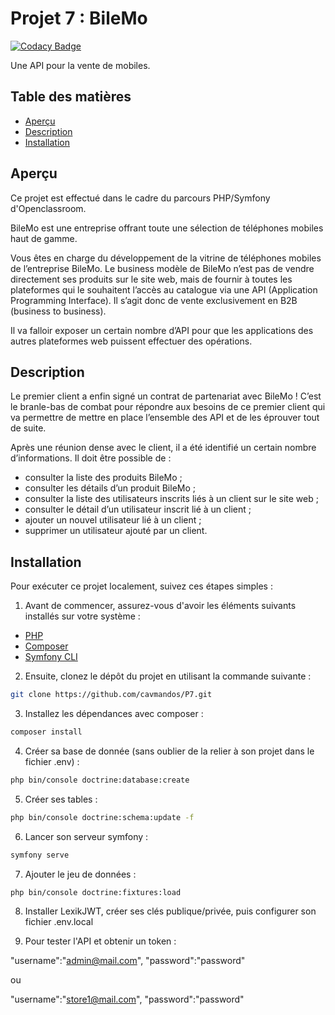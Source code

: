# Projet 7 : BileMo

[![Codacy Badge](https://app.codacy.com/project/badge/Grade/0955485c19e044dbab9f3b6c3c7332d4)](https://app.codacy.com/gh/cavmandos/P7/dashboard?utm_source=gh&utm_medium=referral&utm_content=&utm_campaign=Badge_grade)

Une API pour la vente de mobiles.

## Table des matières

-  [Aperçu](#aperçu)
-  [Description](#description)
-  [Installation](#installation)

## Aperçu

Ce projet est effectué dans le cadre du parcours PHP/Symfony d'Openclassroom.

BileMo est une entreprise offrant toute une sélection de téléphones mobiles haut de gamme.

Vous êtes en charge du développement de la vitrine de téléphones mobiles de l’entreprise BileMo. Le business modèle de BileMo n’est pas de vendre directement ses produits sur le site web, mais de fournir à toutes les plateformes qui le souhaitent l’accès au catalogue via une API (Application Programming Interface). Il s’agit donc de vente exclusivement en B2B (business to business).

Il va falloir exposer un certain nombre d’API pour que les applications des autres plateformes web puissent effectuer des opérations.

## Description

Le premier client a enfin signé un contrat de partenariat avec BileMo ! C’est le branle-bas de combat pour répondre aux besoins de ce premier client qui va permettre de mettre en place l’ensemble des API et de les éprouver tout de suite.

Après une réunion dense avec le client, il a été identifié un certain nombre d’informations. Il doit être possible de :

-  consulter la liste des produits BileMo ;
-  consulter les détails d’un produit BileMo ;
-  consulter la liste des utilisateurs inscrits liés à un client sur le site web ;
-  consulter le détail d’un utilisateur inscrit lié à un client ;
-  ajouter un nouvel utilisateur lié à un client ;
-  supprimer un utilisateur ajouté par un client.

## Installation

Pour exécuter ce projet localement, suivez ces étapes simples :

1.  Avant de commencer, assurez-vous d'avoir les éléments suivants installés sur votre système :

-  [PHP](https://www.php.net/manual/en/install.php)
-  [Composer](https://getcomposer.org/download/)
-  [Symfony CLI](https://symfony.com/download)

2.  Ensuite, clonez le dépôt du projet en utilisant la commande suivante :

```bash 
git clone https://github.com/cavmandos/P7.git
```

3.  Installez les dépendances avec composer :

```bash
composer install
```

4.  Créer sa base de donnée (sans oublier de la relier à son projet dans le fichier .env) :

```bash
php bin/console doctrine:database:create
```

5.  Créer ses tables :

```bash
php bin/console doctrine:schema:update -f
```

6.  Lancer son serveur symfony :

```bash
symfony serve
```

7.  Ajouter le jeu de données :

```bash
php bin/console doctrine:fixtures:load
```

8.  Installer LexikJWT, créer ses clés publique/privée, puis configurer son fichier .env.local

9.  Pour tester l'API et obtenir un token :

"username":"admin@mail.com",
"password":"password"

ou

"username":"store1@mail.com",
"password":"password"